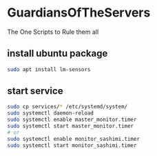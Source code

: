 # GuardiansOfTheServers
The One Scripts to Rule them all


## install ubuntu package

```bash
sudo apt install lm-sensors
```

## start service

```bash
sudo cp services/* /etc/systemd/system/
sudo systemctl daemon-reload
sudo systemctl enable master_monitor.timer
sudo systemctl start master_monitor.timer
# or 
sudo systemctl enable monitor_sashimi.timer
sudo systemctl start monitor_sashimi.timer
```